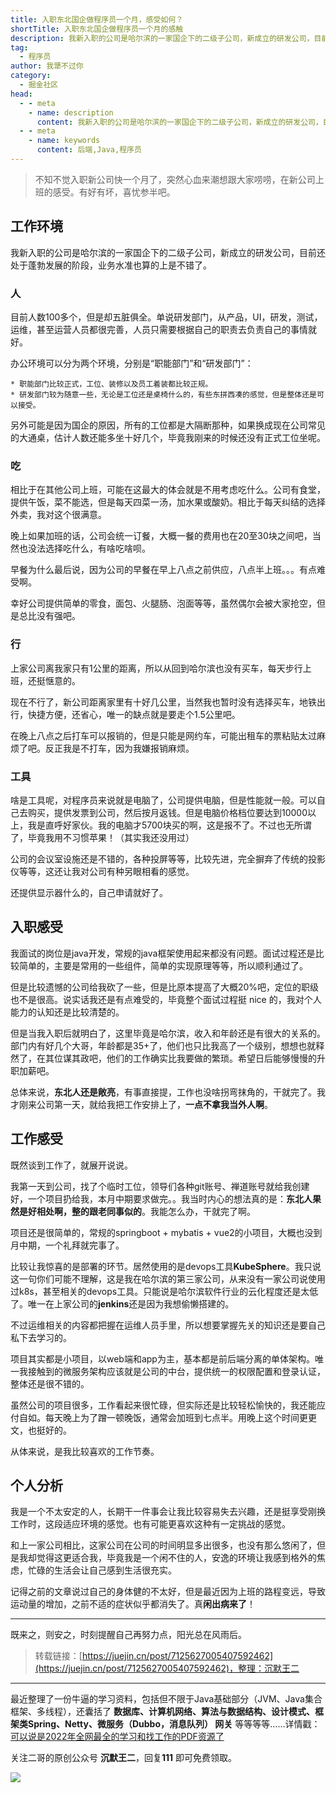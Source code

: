 ```yaml
---
title: 入职东北国企做程序员一个月，感受如何？
shortTitle: 入职东北国企做程序员一个月的感触
description: 我新入职的公司是哈尔滨的一家国企下的二级子公司，新成立的研发公司，目前还处于蓬勃发展的阶段，业务水准也算的上是不错了。 人 目前
tag:
  - 程序员
author: 我犟不过你
category:
  - 掘金社区
head:
  - - meta
    - name: description
      content: 我新入职的公司是哈尔滨的一家国企下的二级子公司，新成立的研发公司，目前还处于蓬勃发展的阶段，业务水准也算的上是不错了。 人 目前
  - - meta
    - name: keywords
      content: 后端,Java,程序员
---
```




>不知不觉入职新公司快一个月了，突然心血来潮想跟大家唠唠，在新公司上班的感受。有好有坏，喜忧参半吧。

## 工作环境

我新入职的公司是哈尔滨的一家国企下的二级子公司，新成立的研发公司，目前还处于蓬勃发展的阶段，业务水准也算的上是不错了。

### 人
目前人数100多个，但是却五脏俱全。单说研发部门，从产品，UI，研发，测试，运维，甚至运营人员都很完善，人员只需要根据自己的职责去负责自己的事情就好。

办公环境可以分为两个环境，分别是“职能部门”和“研发部门”：

    * 职能部门比较正式，工位、装修以及员工着装都比较正规。
    * 研发部门较为随意一些，无论是工位还是桌椅什么的，有些东拼西凑的感觉，但是整体还是可以接受。

另外可能是因为国企的原因，所有的工位都是大隔断那种，如果换成现在公司常见的大通桌，估计人数还能多坐十好几个，毕竟我刚来的时候还没有正式工位坐呢。

### 吃

相比于在其他公司上班，可能在这最大的体会就是不用考虑吃什么。公司有食堂，提供午饭，菜不能选，但是每天四菜一汤，加水果或酸奶。相比于每天纠结的选择外卖，我对这个很满意。

晚上如果加班的话，公司会统一订餐，大概一餐的费用也在20至30块之间吧，当然也没法选择吃什么，有啥吃啥呗。

早餐为什么最后说，因为公司的早餐在早上八点之前供应，八点半上班。。。有点难受啊。

幸好公司提供简单的零食，面包、火腿肠、泡面等等，虽然偶尔会被大家抢空，但是总比没有强吧。

### 行

上家公司离我家只有1公里的距离，所以从回到哈尔滨也没有买车，每天步行上班，还挺惬意的。

现在不行了，新公司距离家里有十好几公里，当然我也暂时没有选择买车，地铁出行，快捷方便，还省心，唯一的缺点就是要走个1.5公里吧。

在晚上八点之后打车可以报销的，但是只能是网约车，可能出租车的票粘贴太过麻烦了吧。反正我是不打车，因为我嫌报销麻烦。

###  工具

啥是工具呢，对程序员来说就是电脑了，公司提供电脑，但是性能就一般。可以自己去购买，提供发票到公司，然后按月返钱。但是电脑价格档位要达到10000以上，我是直呼好家伙。我的电脑才5700块买的啊，这是报不了。不过也无所谓了，毕竟我用不习惯苹果！（其实我还没用过）

公司的会议室设施还是不错的，各种投屏等等，比较先进，完全摒弃了传统的投影仪等等，这还让我对公司有种另眼相看的感觉。

还提供显示器什么的，自己申请就好了。

## 入职感受

我面试的岗位是java开发，常规的java框架使用起来都没有问题。面试过程还是比较简单的，主要是常用的一些组件，简单的实现原理等等，所以顺利通过了。

但是比较遗憾的公司给我砍了一些，但是比原本提高了大概20%吧，定位的职级也不是很高。说实话我还是有点难受的，毕竟整个面试过程挺 nice 的，我对个人能力的认知还是比较清楚的。

但是当我入职后就明白了，这里毕竟是哈尔滨，收入和年龄还是有很大的关系的。部门内有好几个大哥，年龄都是35+了，他们也只比我高了一个级别，想想也就释然了，在其位谋其政吧，他们的工作确实比我要做的繁琐。希望日后能够慢慢的升职加薪吧。

总体来说，**东北人还是敞亮**，有事直接提，工作也没啥拐弯抹角的，干就完了。我才刚来公司第一天，就给我把工作安排上了，**一点不拿我当外人啊**。

## 工作感受

既然谈到工作了，就展开说说。

我第一天到公司，找了个临时工位，领导们各种git账号、禅道账号就给我创建好，一个项目扔给我，本月中期要求做完。。我当时内心的想法真的是：**东北人果然是好相处啊，整的跟老同事似的**。我能怎么办，干就完了啊。

项目还是很简单的，常规的springboot + mybatis + vue2的小项目，大概也没到月中期，一个礼拜就完事了。

比较让我惊喜的是部署的环节。居然使用的是devops工具**KubeSphere**。我只说这一句你们可能不理解，这是我在哈尔滨的第三家公司，从来没有一家公司说使用过k8s，甚至相关的devops工具。只能说是哈尔滨软件行业的云化程度还是太低了。唯一在上家公司的**jenkins**还是因为我想偷懒搭建的。

不过运维相关的内容都把握在运维人员手里，所以想要掌握先关的知识还是要自己私下去学习的。

项目其实都是小项目，以web端和app为主，基本都是前后端分离的单体架构。唯一我接触到的微服务架构应该就是公司的中台，提供统一的权限配置和登录认证，整体还是很不错的。

虽然公司的项目很多，工作看起来很忙碌，但实际还是比较轻松愉快的，我还能应付自如。每天晚上为了蹭一顿晚饭，通常会加班到七点半。用晚上这个时间更更文，也挺好的。

从体来说，是我比较喜欢的工作节奏。

## 个人分析

我是一个不太安定的人，长期干一件事会让我比较容易失去兴趣，还是挺享受刚换工作时，这段适应环境的感觉。也有可能更喜欢这种有一定挑战的感觉。

和上一家公司相比，这家公司在公司的时间明显多出很多，也没有那么悠闲了，但是我却觉得这更适合我，毕竟我是一个闲不住的人，安逸的环境让我感到格外的焦虑，忙碌的生活会让自己感到生活很充实。

记得之前的文章说过自己的身体健的不太好，但是最近因为上班的路程变远，导致运动量的增加，之前不适的症状似乎都消失了。真**闲出病来了**！

****

既来之，则安之，时刻提醒自己再努力点，阳光总在风雨后。





>转载链接：[https://juejin.cn/post/7125627005407592462](https://juejin.cn/post/7125627005407592462)，整理：沉默王二

----

最近整理了一份牛逼的学习资料，包括但不限于Java基础部分（JVM、Java集合框架、多线程），还囊括了 **数据库、计算机网络、算法与数据结构、设计模式、框架类Spring、Netty、微服务（Dubbo，消息队列） 网关** 等等等等……详情戳：[可以说是2022年全网最全的学习和找工作的PDF资源了](https://tobebetterjavaer.com/pdf/programmer-111.html)

关注二哥的原创公众号 **沉默王二**，回复**111** 即可免费领取。

![](http://cdn.tobebetterjavaer.com/tobebetterjavaer/images/xingbiaogongzhonghao.png)
